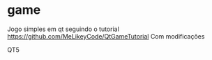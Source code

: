 # game
Jogo simples em qt seguindo o tutorial https://github.com/MeLikeyCode/QtGameTutorial
Com modificações

QT5


